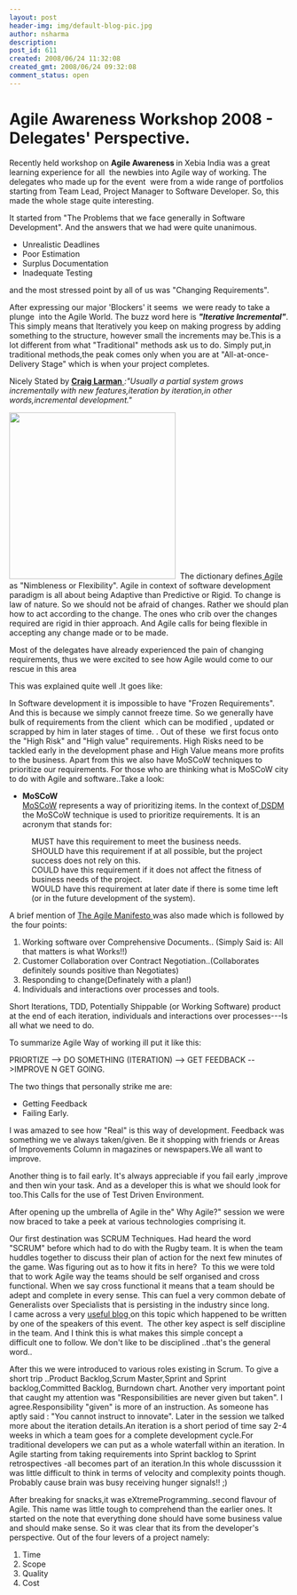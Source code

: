 ```yaml
---
layout: post
header-img: img/default-blog-pic.jpg
author: nsharma
description: 
post_id: 611
created: 2008/06/24 11:32:08
created_gmt: 2008/06/24 09:32:08
comment_status: open
---
```


# Agile Awareness Workshop 2008 - Delegates' Perspective.

<p>Recently held workshop on <strong>Agile Awareness </strong>in Xebia India was a great learning experience for all  the newbies into Agile way of working. The delegates who made up for the event  were from a wide range of portfolios starting from Team Lead, Project Manager to Software Developer. So, this made the whole stage quite interesting.</p>
<p>It started from "The Problems that we face generally in Software Development". And the answers that we had were quite unanimous.
<ul>
    <li>Unrealistic Deadlines</li>
    <li>Poor Estimation</li>
    <li>Surplus Documentation</li>
    <li>Inadequate Testing</li>
</ul>
and the most stressed point by all of us was "Changing Requirements".<!--more--></p>
<p>After expressing our major 'Blockers' it seems  we were ready to take a plunge  into the Agile World. The buzz word here is <span style="underline;"><em><strong>"Iterative Incremental"</strong></em></span>. This simply means that Iteratively you keep on making progress by adding something to the structure, however small the increments may be.This is a lot different from what "Traditional" methods ask us to do. Simply put,in traditional methods,the peak comes only when you are at "All-at-once-Delivery Stage" which is when your project completes.</p>
<p>Nicely Stated by <a href="http://en.wikipedia.org/wiki/Craig_Larman" target="_self"><strong>Craig Larman</strong> </a><em>:"Usually a partial system grows incrementally with new features,iteration by iteration,in other words,incremental development."</em></p>
<p><a href="http://blog.xebia.com/wp-content/uploads/2008/06/adaptivevspredictive.jpg"><img class="alignnone size-medium wp-image-617" style="left;" src="http://blog.xebia.com/wp-content/uploads/2008/06/adaptivevspredictive-300x192.jpg" alt="" width="300" /></a>
 The dictionary defines<a href="http://dictionary.reference.com/browse/agile)" target="_self"> Agile </a>as "Nimbleness or Flexibility". Agile in context of software development paradigm is all about being Adaptive than Predictive or Rigid. To change is law of nature. So we should not be afraid of changes. Rather we should plan how to act according to the change. The ones who crib over the changes required are rigid in thier approach. And Agile calls for being flexible in accepting any change made or to be made.</p>
<p>Most of the delegates have already experienced the pain of changing requirements, thus we were excited to see how Agile would come to our rescue in this area</p>
<p>This was explained quite well .It goes like:</p>
<p>In Software development it is impossible to have "Frozen Requirements". And this is because we simply cannot freeze time. So we generally have bulk of requirements from the client  which can be modified , updated or scrapped by him in later stages of time. . Out of these  we first focus onto the "High Risk" and "High value" requirements. High Risks need to be tackled early in the development phase and High Value means more profits to the business. Apart from this we also have MoSCoW techniques to prioritize our requirements. For those who are thinking what is MoSCoW city to do with Agile and software..Take a look:
<ul>
    <li>
<div><span class="mw-headline"><strong>MoSCoW</strong></span></div>
<span class="mw-headline"><a title="MoSCoW" href="http://http//en.wikipedia.org/wiki/Dynamic_Systems_Development_Method#moscow" target="_self">MoSCoW</a> represents a way of prioritizing items. In the context of<a href="http://en.wikipedia.org/wiki/Dynamic_Systems_Development_Method" target="_self"> DSDM </a>the MoSCoW technique is used to prioritize requirements. It is an acronym that stands for:</span></li>
</ul>
<dl><dd><span class="mw-headline">MUST have this requirement to meet the business needs.</span></dd><dd><span class="mw-headline">SHOULD have this requirement if at all possible, but the project success does not rely on this.</span></dd><dd><span class="mw-headline">COULD have this requirement if it does not affect the fitness of business needs of the project.</span></dd><dd><span class="mw-headline">WOULD have this requirement at later date if there is some time left (or in the future development of the system).</span></dd></dl>A brief mention of <a title="Agile Manifesto" href="http://agilemanifesto.org/" target="_self">The Agile Manifesto </a>was also made which is followed by  the four points:
<ol>
    <li>Working software over Comprehensive Documents.. (Simply Said is: All that matters is what Works!!)</li>
    <li>Customer Collaboration over Contract Negotiation..(Collaborates definitely sounds positive than Negotiates)</li>
    <li>Responding to change(Definately with a plan!)</li>
    <li>Individuals and interactions over processes and tools.</li>
</ol>
Short Iterations, TDD, Potentially Shippable (or Working Software) product at the end of each iteration, individuals and interactions over processes---Is all what we need to do.</p>
<p>To summarize Agile Way of working ill put it like this:</p>
<p>PRIORTIZE --&gt; DO SOMETHING (ITERATION) --&gt; GET FEEDBACK --&gt;IMPROVE N GET GOING.</p>
<p>The two things that personally strike me are:
<ul>
    <li>Getting Feedback</li>
    <li>Failing Early.</li>
</ul>
I was amazed to see how "Real" is this way of development. Feedback was something we ve always taken/given. Be it shopping with friends or Areas of Improvements Column in magazines or newspapers.We all want to improve.</p>
<p>Another thing is to fail early. It's always appreciable if you fail early ,improve and then win your task. And as a developer this is what we should look for too.This Calls for the use of Test Driven Environment.</p>
<p>After opening up the umbrella of Agile in the" Why Agile?" session we were now braced to take a peek at various technologies comprising it.</p>
<p>Our first destination was SCRUM Techniques. Had heard the word "SCRUM" before which had to do with the Rugby team. It is when the team huddles together to discuss their plan of action for the next few minutes of the game. Was figuring out as to how it fits in here?  To this we were told that to work Agile way the teams should be self organised and cross functional. When we say cross functional it means that a team should be adept and complete in every sense. This can fuel a very common debate of Generalists over Specialists that is persisting in the industry since long. I came across a very <a href="http://www.infoq.com/news/2008/06/agile-generalist-specialist" target="_self">useful blog </a>on this topic which happened to be written by one of the speakers of this event.  The other key aspect is self discipline in the team. And I think this is what makes this simple concept a difficult one to follow. We don't like to be disciplined ..that's the general word..</p>
<p>After this we were introduced to various roles existing in Scrum. To give a short trip ..Product Backlog,Scrum Master,Sprint and Sprint backlog,Committed Backlog, Burndown chart. Another very important point that caught my attention was "Responsibilities are never given but taken". I agree.Responsibility "given" is more of an instruction. As someone has aptly said : "You cannot instruct to innovate". Later in the session we talked more about the iteration details.An iteration is a short period of time say 2-4 weeks in which a team goes for a complete development cycle.For traditional developers we can put as a whole waterfall within an iteration. In Agile starting from taking requirements into Sprint backlog to Sprint retrospectives -all becomes part of an iteration.In this whole discusssion it was little difficult to think in terms of velocity and complexity points though. Probably cause brain was busy receiving hunger signals!! ;)</p>
<p>After breaking for snacks,it was e<span style="underline;">X</span>treme<span style="underline;">P</span>rogramming..second flavour of Agile. This name was little tough to comprehend than the earlier ones. It started on the note that everything done should have some business value and should make sense. So it was clear that its from the developer's perspective. Out of the four levers of a project namely:
<ol>
    <li>Time</li>
    <li>Scope</li>
    <li>Quality</li>
    <li>Cost</li>
</ol></p>